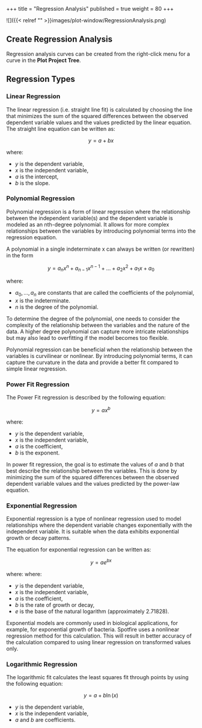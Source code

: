 +++
title = "Regression Analysis"
published = true
weight = 80
+++


![]({{< relref "" >}}images/plot-window/RegressionAnalysis.png)


## Create Regression Analysis

Regression analysis curves can be created from the right-click menu for a curve in the **Plot Project Tree**.



## Regression Types


### Linear Regression

The linear regression (i.e. straight line fit) is calculated by choosing the line that minimizes the sum of the squared differences between the observed dependent variable values and the values predicted by the linear equation. The straight line equation can be written as:

$$ y = a + bx $$

where:
- $y$ is the dependent variable,
- $x$ is the independent variable,
- $a$ is the intercept,
- $b$ is the slope.


### Polynomial Regression

Polynomial regression is a form of linear regression where the relationship between the independent variable(s) and the dependent variable is modeled as an nth-degree polynomial. It allows for more complex relationships between the variables by introducing polynomial terms into the regression equation.


A polynomial in a single indeterminate x can always be written (or rewritten) in the form

$$ y = a_{n}x^n + a_{n-1}x^{n-1} + \dots + a_{2}x^{2}+a_{1}x+a_{0} $$

where:
- $a_0 , \ldots, a_n$ are constants that are called the coefficients of the polynomial,
- $x$ is the indeterminate.
- $n$ is the degree of the polynomial.

To determine the degree of the polynomial, one needs to consider the complexity of the relationship between the variables and the nature of the data. A higher degree polynomial can capture more intricate relationships but may also lead to overfitting if the model becomes too flexible.

Polynomial regression can be beneficial when the relationship between the variables is curvilinear or nonlinear. By introducing polynomial terms, it can capture the curvature in the data and provide a better fit compared to simple linear regression.


### Power Fit Regression

The Power Fit regression is described by the following equation:

$$ y = ax^b $$

where:
- $y$ is the dependent variable, 
- $x$ is the independent variable, 
- $a$ is the coefficient,
- $b$ is the exponent.

In power fit regression, the goal is to estimate the values of $a$ and $b$ that best describe the relationship between the variables. This is done by minimizing the sum of the squared differences between the observed dependent variable values and the values predicted by the power-law equation.


### Exponential Regression

Exponential regression is a type of nonlinear regression used to model relationships where the dependent variable changes exponentially with the independent variable. It is suitable when the data exhibits exponential growth or decay patterns.

The equation for exponential regression can be written as:

$$ y = ae^{bx} $$

where:
where:
- $y$ is the dependent variable, 
- $x$ is the independent variable, 
- $a$ is the coefficient,
- $b$ is the rate of growth or decay, 
- $e$ is the base of the natural logarithm (approximately 2.71828).

Exponential models are commonly used in biological applications, for example, for exponential growth of bacteria. Spotfire uses a nonlinear regression method for this calculation. This will result in better accuracy of the calculation compared to using linear regression on transformed values only.


### Logarithmic Regression

The logarithmic fit calculates the least squares fit through points by using the following equation:

$$ y = a + b \ln( x ) $$

- $y$ is the dependent variable, 
- $x$ is the independent variable, 
- $a$ and $b$ are coefficients.
